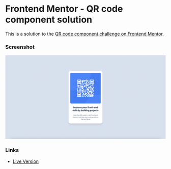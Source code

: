 # Frontend Mentor - QR code component solution

This is a solution to the [QR code component challenge on Frontend Mentor](https://www.frontendmentor.io/challenges/qr-code-component-iux_sIO_H).

### Screenshot

![](images/Screenshot.png)

### Links

- [Live Version](https://your-live-site-url.com)
